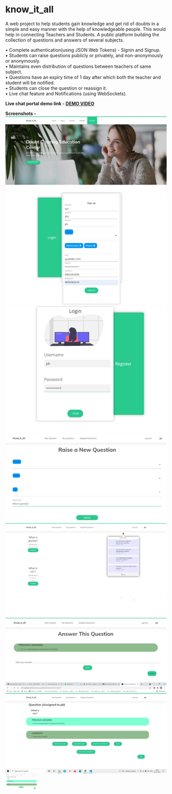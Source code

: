 # know_it_all

A web project to help students gain knowledge and get rid of doubts in a simple and easy manner with the help of knowledgeable people. This would help in connecting Teachers and Students. A public platform building the collection of questions and answers of several subjects.

•	Complete authentication(using JSON Web Tokens) - Signin and Signup.  
•	Students can raise questions publicly or privately, and non-anonymously or anonymously.  
•	Maintains even distribution of questions between teachers of same subject.  
•	Questions have an expiry time of 1 day after which both the teacher and student will be notified.  
•	Students can close the question or reassign it.  
•	Live chat feature and Notifications (using WebSockets).  

**Live chat portal demo link - [DEMO VIDEO](https://drive.google.com/file/d/1ygM0EWpgRgbRCku8mjYAbtygRd9ZYECu/view?usp=sharing)**

**Screenshots -**
![Start Up Page](/screenshots/ss1.jpg?raw=true "Start Up Page")
![Sign Up](/screenshots/ss2_1.jpg?raw=true "Sign Up")
![Login](/screenshots/ss2_2.jpg?raw=true "Login")
![Raise A New Question](/screenshots/ss3.jpg?raw=true "Raise Question")
![Dashboard with Live Notifications](/screenshots/ss4.jpg?raw=true "Dashboard")
![Answer Question](/screenshots/ss5.jpg?raw=true "Answer Question")
![Your raised question with certain options if expired](/screenshots/ss6.jpg?raw=true "Expired Question")
<a href="/screenshots.jpg"><img src="/screenshots/ss7.jpg" align="left" width="100" alt="Raised Question"></a>
